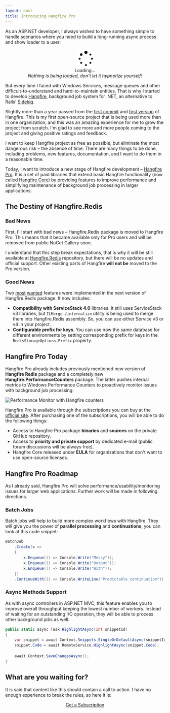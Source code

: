 ```yaml
---
layout: post
title: Introducing Hangfire Pro
---
```


As an ASP.NET developer, I always wished to have something simple to handle scenarios where you need to build a long-running async process and show loader to a user:

<p style="text-align: center">
    <img src="/img/ajax-loader.gif" alt="Loader" style="width:54px;display:inline;margin-bottom:0;">
    <br>
    Loading…  
    <br>
    <em>Nothing is being loaded, don't let it hypnotize yourself!</em>
</p>

But every time I faced with Windows Services, message queues and other difficult-to-understand and hard-to-maintain entities. That is why I started to develop [Hangfire](http://hangfire.io), background job system for .NET, an alternative to Rails' [Sidekiq](http://sidekiq.org).

Slightly more than a year passed from the [first commit](https://github.com/HangfireIO/Hangfire/tree/d58a619ebc487ef28bef8c6e7f4df8e1d51ee8c5) and [first version](https://www.nuget.org/packages/HangFire/0.1.0) of Hangfire. This is my first open-source project that is being used more than in one organization, and this was an amazing experience for me to grow the project from scratch. I'm glad to see more and more people coming to the project and giving positive ratings and feedback.

I want to keep Hangfire project as free as possible, but eliminate the most dangerous risk – the absence of time. There are many things to be done, including problems, new features, documentation, and I want to do them in a reasonable time.

Today, I want to introduce a new stage of Hangfire development – [Hangfire Pro](http://hangfire.io/pro/). It is a set of paid libraries that extend basic Hangfire functionality (now called [Hangfire Core](http://hangfire.io/core/)) by providing features to improve performance and simplifying maintenance of background job processing in larger applications.

## The Destiny of Hangfire.Redis

### Bad News

First, I'll start with bad news – Hangfire.Redis package is moved to Hangfire Pro. This means that it became available only for Pro users and will be removed from public NuGet Gallery soon. 

I understand that this step break expectations, that is why it will be still available at [Hangfire.Redis](https://github.com/HangfireIO/Hangfire.Redis) repository, but there will be no updates and official support. Other existing parts of Hangfire **will not be** moved to the Pro version.

### Good News

Two [most](https://github.com/HangfireIO/Hangfire/issues/122) [wanted](https://github.com/HangfireIO/Hangfire/issues/195) features were implemented in the next version of Hangfire.Redis package. It now includes:

* **Compatibility with ServiceStack 4.0** libraries. It still uses ServiceStack v3 libraries, but `ILMerge /internalize` utility is being used to merge them into Hangfire.Redis assembly. So, you can use either Service v3 or v4 in your project.
* **Configurable prefix for keys**. You can use now the same database for different environments by setting corresponding prefix for keys in the `RedisStorageOptions.Prefix` property.

## Hangfire Pro Today

Hangfire Pro already includes previously mentioned new version of **Hangfire Redis** package and a completely new **Hangfire.PerformanceCounters** package. The latter pushes internal metrics to Windows Performance Counters to proactively monitor issues with background job processing:

![Performance Monitor with Hangfire counters](http://hangfire.io/img/perfmon.png)

Hangfire Pro is available through the subscriptions you can buy at the [official site](http://hangfire.io/subscriptions/). After purchasing one of the subscriptions, you will be able to do the following things:

* Access to Hangfire Pro package **binaries** and **sources** on the private GitHub repository.
* Access to **priority and private support** by dedicated e-mail (public forum discussions will be always free).
* Hangfire Core released under **EULA** for organizations that don't want to use open-source licenses.

## Hangfire Pro Roadmap

As I already said, Hangfire Pro will solve performance/usability/monitoring issues for larger web applications. Further work will be made in following directions.

### Batch Jobs

Batch jobs will help to build more complex workflows with Hangfire. They will give you the power of **parallel processing** and **continuations**, you can look at this code snippet:

```csharp
BatchJob
    .Create(x =>
    {
        x.Enqueue(() => Console.Write("Messy"));
        x.Enqueue(() => Console.Write("Output"));
        x.Enqueue(() => Console.Write("With"));
    })
    .ContinueWith(() => Console.WriteLine("Predictable continuation"));
```

### Async Methods Support

As with async controllers in ASP.NET MVC, this feature enables you to improve overall throughput keeping the lowest number of workers. Instead of waiting for an outstanding I/O operation, they will be able to process other background jobs as well.

```csharp
public static async Task HighlightAsync(int snippetId)
{
    var snippet = await Context.Snippets.SingleOrDefaultAsync(snippetId);
    snippet.Code = await RemoteService.HighlightAsync(snippet.Code);

    await Context.SaveChangesAsync();
}
```

## What are you waiting for?

It is said that content like this should contain a call to action. I have no enough experience to break the rules, so here it is:

<div style="text-align: center;">
    <a class="btn btn-lg btn-success" href="http://hangfire.io/subscriptions/">Get a Subscription</a>
</div>